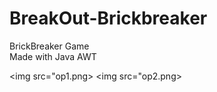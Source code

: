 # BreakOut-Brickbreaker
BrickBreaker Game <br>
Made with Java AWT

<img src="op1.png>
<img src="op2.png>         
         
